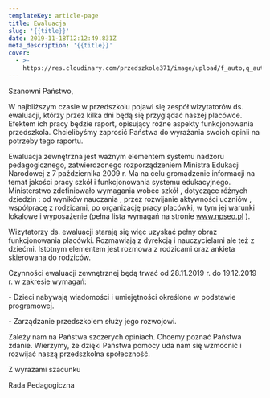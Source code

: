 ```yaml
---
templateKey: article-page
title: Ewaluacja
slug: '{{title}}'
date: 2019-11-18T12:12:49.831Z
meta_description: '{{title}}'
cover:
  - >-
    https://res.cloudinary.com/przedszkole371/image/upload/f_auto,q_auto/c_fill,w_1200/v1574080482/seo/xl0bzsnvotliivv0xawc.jpg
---
```

Szanowni Państwo,

W najbliższym czasie w przedszkolu pojawi się zespół wizytatorów ds. ewaluacji, którzy przez kilka dni będą się przyglądać naszej placówce. Efektem ich pracy będzie raport, opisujący różne aspekty funkcjonowania przedszkola. Chcielibyśmy zaprosić Państwa do wyrażania swoich opinii na potrzeby tego raportu.

Ewaluacja zewnętrzna jest ważnym elementem systemu nadzoru pedagogicznego, zatwierdzonego rozporządzeniem Ministra Edukacji Narodowej z 7 października 2009 r. Ma na celu gromadzenie informacji na temat jakości pracy szkół i funkcjonowania systemu edukacyjnego. Ministerstwo zdefiniowało wymagania wobec szkół , dotyczące różnych dziedzin : od wyników nauczania , przez rozwijanie aktywności uczniów , współpracę z rodzicami, po organizację pracy placówki, w tym jej warunki lokalowe i wyposażenie (pełna lista wymagań na stronie www.npseo.pl ).

Wizytatorzy ds. ewaluacji starają się więc uzyskać pełny obraz funkcjonowania placówki. Rozmawiają z dyrekcją i nauczycielami ale też z dziećmi. Istotnym elementem jest rozmowa z rodzicami oraz ankieta skierowana do rodziców. 

Czynności ewaluacji zewnętrznej będą trwać od 28.11.2019 r. do 19.12.2019 r. w zakresie wymagań:

\- Dzieci nabywają wiadomości i umiejętności określone w podstawie programowej.

\- Zarządzanie przedszkolem służy jego rozwojowi.

Zależy nam na Państwa szczerych opiniach. Chcemy poznać Państwa zdanie. Wierzymy, że dzięki Państwa pomocy uda nam się wzmocnić i rozwijać naszą przedszkolna społeczność. 

Z wyrazami szacunku 

Rada Pedagogiczna
